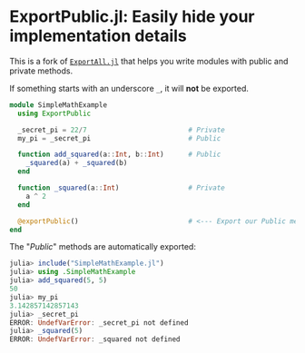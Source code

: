 # ExportPublic.jl: Easily hide your implementation details

This is a fork of [`ExportAll.jl`](https://github.com/JKRT/ExportAll.jl/)
that helps you write modules with public and private methods.

If something starts with an underscore `_`, it will **not** be exported.

```julia
module SimpleMathExample
  using ExportPublic

  _secret_pi = 22/7                         # Private
  my_pi = _secret_pi                        # Public

  function add_squared(a::Int, b::Int)      # Public
    _squared(a) + _squared(b)
  end

  function _squared(a::Int)                 # Private
    a ^ 2
  end

  @exportPublic()                           # <--- Export our Public methods
end
```

The "*Public*" methods are automatically exported:

```julia
julia> include("SimpleMathExample.jl")
julia> using .SimpleMathExample
julia> add_squared(5, 5)
50
julia> my_pi
3.142857142857143
julia> _secret_pi
ERROR: UndefVarError: _secret_pi not defined
julia> _squared(5)
ERROR: UndefVarError: _squared not defined
```
